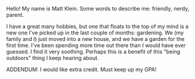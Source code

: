 Hello! My name is Matt Klein. Some words to describe me: friendly, nerdy, parent.

I have a great many hobbies, but one that floats to the top of my mind is a new one I've picked up in the last couple of months: gardening. We (my family and I) just moved into a new house, and we have a garden for the first time. I've been spending more time out there than I would have ever guessed. I find it very soothing. Perhaps this is a benefit of this "being outdoors" thing I keep hearing about.

ADDENDUM: I would like extra credit. Must keep up my GPA!